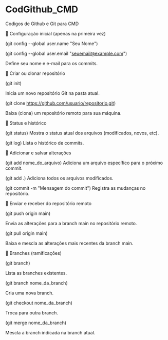 # CodGithub_CMD
Codigos de Github e Git para CMD

📌 Configuração inicial (apenas na primeira vez)

(git config --global user.name "Seu Nome")

(git config --global user.email "seuemail@example.com")

Define seu nome e e-mail para os commits.


📌 Criar ou clonar repositório

(git init)

Inicia um novo repositório Git na pasta atual.


(git clone https://github.com/usuario/repositorio.git)

Baixa (clona) um repositório remoto para sua máquina.


📌 Status e histórico

(git status)
Mostra o status atual dos arquivos (modificados, novos, etc).


(git log)
Lista o histórico de commits.


📌 Adicionar e salvar alterações

(git add nome_do_arquivo)
Adiciona um arquivo específico para o próximo commit.


(git add .)
Adiciona todos os arquivos modificados.


(git commit -m "Mensagem do commit")
Registra as mudanças no repositório.


📌 Enviar e receber do repositório remoto

(git push origin main)

Envia as alterações para a branch main no repositório remoto.

(git pull origin main)

Baixa e mescla as alterações mais recentes da branch main.

📌 Branches (ramificações)

(git branch)

Lista as branches existentes.

(git branch nome_da_branch)

Cria uma nova branch.

(git checkout nome_da_branch)

Troca para outra branch.

(git merge nome_da_branch)

Mescla a branch indicada na branch atual.